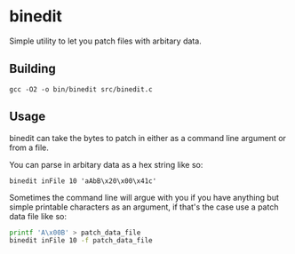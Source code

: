 # binedit

Simple utility to let you patch files with arbitary data.

## Building

`gcc -O2 -o bin/binedit src/binedit.c`

## Usage

binedit can take the bytes to patch in either as a command line argument or from a file.

You can parse in arbitary data as a hex string like so:

`binedit inFile 10 'aAbB\x20\x00\x41c'`

Sometimes the command line will argue with you if you have anything but simple printable characters as an argument, if that's the case use a patch data file like so:

```bash
printf 'A\x00B' > patch_data_file
binedit inFile 10 -f patch_data_file
```

